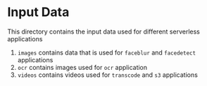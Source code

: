 # Input Data
This directory contains the input data used for different serverless applications

1. `images` contains data that is used for `faceblur` and `facedetect` applications
2. `ocr` contains images used for `ocr` application
3. `videos` contains videos used for `transcode` and `s3` applications 